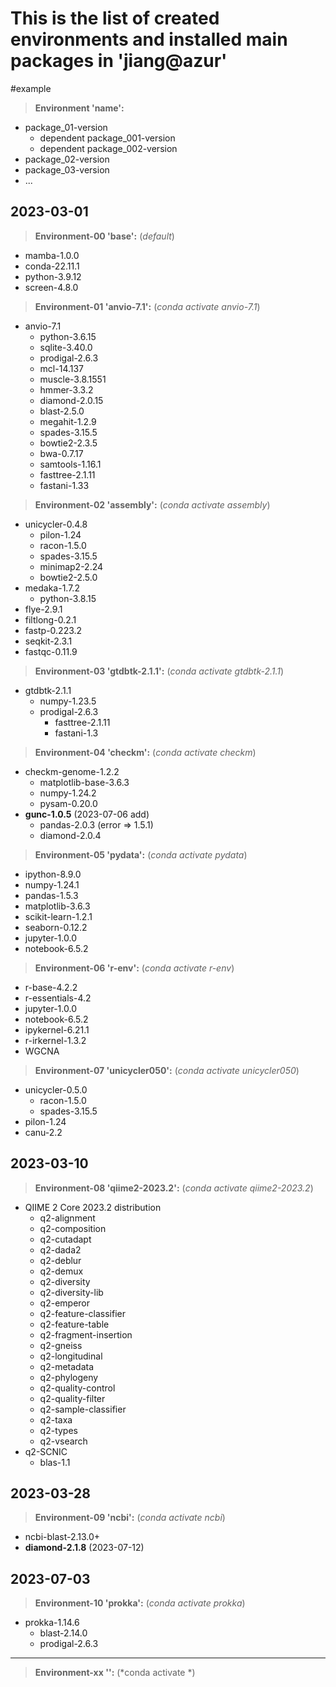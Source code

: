 # This is the list of created environments and installed main packages in 'jiang@azur'


#example
> **Environment 'name':**
- package_01-version
  - dependent package_001-version
  - dependent package_002-version
- package_02-version
- package_03-version
- ...


## 2023-03-01
> **Environment-00 'base':** (*default*)
- mamba-1.0.0
- conda-22.11.1
- python-3.9.12
- screen-4.8.0


> **Environment-01 'anvio-7.1':** (*conda activate anvio-7.1*)
- anvio-7.1
  - python-3.6.15
  - sqlite-3.40.0 
  - prodigal-2.6.3
  - mcl-14.137
  - muscle-3.8.1551
  - hmmer-3.3.2
  - diamond-2.0.15
  - blast-2.5.0
  - megahit-1.2.9
  - spades-3.15.5
  - bowtie2-2.3.5
  - bwa-0.7.17
  - samtools-1.16.1
  - fasttree-2.1.11
  - fastani-1.33


> **Environment-02 'assembly':** (*conda activate assembly*)
- unicycler-0.4.8 
  - pilon-1.24
  - racon-1.5.0
  - spades-3.15.5
  - minimap2-2.24
  - bowtie2-2.5.0
- medaka-1.7.2 
  - python-3.8.15
- flye-2.9.1
- filtlong-0.2.1
- fastp-0.223.2
- seqkit-2.3.1 
- fastqc-0.11.9


> **Environment-03 'gtdbtk-2.1.1':** (*conda activate gtdbtk-2.1.1*)
- gtdbtk-2.1.1
  - numpy-1.23.5
  - prodigal-2.6.3
	- fasttree-2.1.11
	- fastani-1.3


> **Environment-04 'checkm':** (*conda activate checkm*)
- checkm-genome-1.2.2
	- matplotlib-base-3.6.3
	- numpy-1.24.2
	- pysam-0.20.0
 - **gunc-1.0.5** (2023-07-06 add)
	- pandas-2.0.3 (error => 1.5.1)
	- diamond-2.0.4


> **Environment-05 'pydata':** (*conda activate pydata*)
- ipython-8.9.0 
- numpy-1.24.1
- pandas-1.5.3
- matplotlib-3.6.3 
- scikit-learn-1.2.1
- seaborn-0.12.2 
- jupyter-1.0.0
- notebook-6.5.2


> **Environment-06 'r-env':** (*conda activate r-env*)
- r-base-4.2.2
- r-essentials-4.2
- jupyter-1.0.0
- notebook-6.5.2
- ipykernel-6.21.1
- r-irkernel-1.3.2
- WGCNA 
  

> **Environment-07 'unicycler050':** (*conda activate unicycler050*)
- unicycler-0.5.0
	- racon-1.5.0
	- spades-3.15.5
- pilon-1.24
- canu-2.2

## 2023-03-10
> **Environment-08 'qiime2-2023.2':** (*conda activate qiime2-2023.2*)
- QIIME 2 Core 2023.2 distribution
	- q2-alignment
	- q2-composition
	- q2-cutadapt
	- q2-dada2
	- q2-deblur
	- q2-demux
	- q2-diversity
	- q2-diversity-lib
	- q2-emperor
	- q2-feature-classifier
	- q2-feature-table
	- q2-fragment-insertion
	- q2-gneiss
	- q2-longitudinal
	- q2-metadata
	- q2-phylogeny
	- q2-quality-control
	- q2-quality-filter
	- q2-sample-classifier
	- q2-taxa
	- q2-types
	- q2-vsearch
- q2-SCNIC
	- blas-1.1

## 2023-03-28
> **Environment-09 'ncbi':** (*conda activate ncbi*)
- ncbi-blast-2.13.0+
- **diamond-2.1.8** (2023-07-12)

## 2023-07-03
> **Environment-10 'prokka':** (*conda activate prokka*)
- prokka-1.14.6
	- blast-2.14.0
 	- prodigal-2.6.3


***
> **Environment-xx '':** (*conda activate *)
